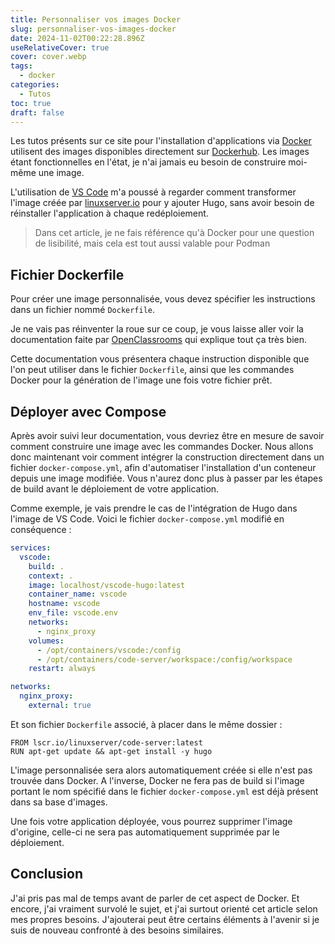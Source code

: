 ```yaml
---
title: Personnaliser vos images Docker
slug: personnaliser-vos-images-docker
date: 2024-11-02T00:22:28.896Z
useRelativeCover: true
cover: cover.webp
tags:
  - docker
categories:
  - Tutos
toc: true
draft: false
---
```


Les tutos présents sur ce site pour l'installation d'applications via [Docker](/posts/premiers-pas-avec-docker/)
utilisent des images disponibles directement sur [Dockerhub](https://hub.docker.com/).
Les images étant fonctionnelles en l'état, je n'ai jamais eu besoin de construire
moi-même une image.

L'utilisation de [VS Code](/posts/visual-studio-code-dans-son-navigateur/) m'a
poussé à regarder comment transformer l'image créée par [linuxserver.io](https://hub.docker.com/r/linuxserver/code-server)
pour y ajouter Hugo, sans avoir besoin de réinstaller l'application à chaque redéploiement.

> Dans cet article, je ne fais référence qu'à Docker pour une question de lisibilité,
mais cela est tout aussi valable pour Podman

## Fichier Dockerfile

Pour créer une image personnalisée, vous devez spécifier les instructions dans
un fichier nommé `Dockerfile`.

Je ne vais pas réinventer la roue sur ce coup, je vous laisse aller voir la documentation
faite par [OpenClassrooms](https://openclassrooms.com/fr/courses/2035766-optimisez-votre-deploiement-en-creant-des-conteneurs-avec-docker/6211517-creez-votre-premier-dockerfile)
qui explique tout ça très bien.

Cette documentation vous présentera chaque instruction disponible que l'on peut
utiliser dans le fichier `Dockerfile`, ainsi que les commandes Docker pour la
génération de l'image une fois votre fichier prêt.

## Déployer avec Compose

Après avoir suivi leur documentation, vous devriez être en mesure de savoir comment
construire une image avec les commandes Docker. Nous allons donc maintenant voir
comment intégrer la construction directement dans un fichier `docker-compose.yml`,
afin d'automatiser l'installation d'un conteneur depuis une image modifiée.
Vous n'aurez donc plus à passer par les étapes de build avant le déploiement
de votre application.

Comme exemple, je vais prendre le cas de l'intégration de Hugo dans l'image
de VS Code. Voici le fichier `docker-compose.yml` modifié en conséquence :

```yml
services:
  vscode:
    build: .
    context: .
    image: localhost/vscode-hugo:latest
    container_name: vscode
    hostname: vscode
    env_file: vscode.env
    networks:
      - nginx_proxy
    volumes:
      - /opt/containers/vscode:/config
      - /opt/containers/code-server/workspace:/config/workspace
    restart: always

networks:
  nginx_proxy:
    external: true
```

Et son fichier `Dockerfile` associé, à placer dans le même dossier :

```docker
FROM lscr.io/linuxserver/code-server:latest
RUN apt-get update && apt-get install -y hugo
```

L'image personnalisée sera alors automatiquement créée si elle n'est pas trouvée
dans Docker. A l'inverse, Docker ne fera pas de build si l'image portant le nom
spécifié dans le fichier `docker-compose.yml` est déjà présent dans sa base d'images.

Une fois votre application déployée, vous pourrez supprimer l'image d'origine,
celle-ci ne sera pas automatiquement supprimée par le déploiement.

## Conclusion

J'ai pris pas mal de temps avant de parler de cet aspect de Docker. Et encore,
j'ai vraiment survolé le sujet, et j'ai surtout orienté cet article selon
mes propres besoins. J'ajouterai peut être certains éléments à l'avenir si je
suis de nouveau confronté à des besoins similaires.
